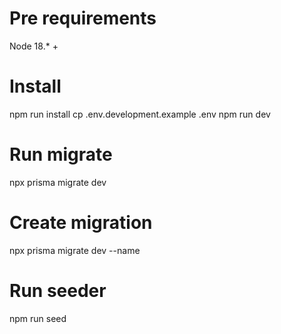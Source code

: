 # Pre requirements

Node 18.* +

# Install

npm run install
cp .env.development.example .env
npm run dev

# Run migrate

npx prisma migrate dev

# Create migration

npx prisma migrate dev --name <name>

# Run seeder

npm run seed